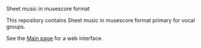 Sheet music in musescore format

This repository contains Sheet music in musescore format
primary for vocal groups.

See the [Main page](https://jermon.github.io/musicscores/) for a web interface.
